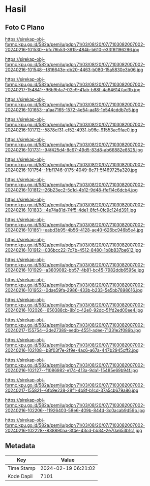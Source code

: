 # Hasil

## Foto C Plano

https://sirekap-obj-formc.kpu.go.id/582a/pemilu/pdpr/71/03/08/20/07/7103082007002-20240216-101530--bfc79b53-3915-484b-b610-e33f8f196286.jpg

https://sirekap-obj-formc.kpu.go.id/582a/pemilu/pdpr/71/03/08/20/07/7103082007002-20240216-101548--f816643e-db20-4463-b080-15a5830e3b06.jpg

https://sirekap-obj-formc.kpu.go.id/582a/pemilu/pdpr/71/03/08/20/07/7103082007002-20240217-154841--96b9bfa7-02c9-41ab-b88f-4a646147ad3b.jpg

https://sirekap-obj-formc.kpu.go.id/582a/pemilu/pdpr/71/03/08/20/07/7103082007002-20240216-101653--a1aa7165-1572-4e54-aa18-1e544cddb7c5.jpg

https://sirekap-obj-formc.kpu.go.id/582a/pemilu/pdpr/71/03/08/20/07/7103082007002-20240216-101712--5878ef31-cf52-4931-b96c-91553ac9fae0.jpg

https://sirekap-obj-formc.kpu.go.id/582a/pemilu/pdpr/71/03/08/20/07/7103082007002-20240216-101731--94f425d4-8c97-49d5-83d8-ab66882e6525.jpg

https://sirekap-obj-formc.kpu.go.id/582a/pemilu/pdpr/71/03/08/20/07/7103082007002-20240216-101754--1fbf1746-0175-4049-8c71-5f469725a320.jpg

https://sirekap-obj-formc.kpu.go.id/582a/pemilu/pdpr/71/03/08/20/07/7103082007002-20240216-101812--26b23ec2-5c1d-4b12-9d48-ffef14c6dcb4.jpg

https://sirekap-obj-formc.kpu.go.id/582a/pemilu/pdpr/71/03/08/20/07/7103082007002-20240216-101833--4e74a81d-74f5-4de1-8fcf-0fc9c124d391.jpg

https://sirekap-obj-formc.kpu.go.id/582a/pemilu/pdpr/71/03/08/20/07/7103082007002-20240216-101851--eabd3b95-4b56-4128-ae40-626bc946b5e4.jpg

https://sirekap-obj-formc.kpu.go.id/582a/pemilu/pdpr/71/03/08/20/07/7103082007002-20240216-101912--036bcc22-7c7b-4512-8480-1b8b837be612.jpg

https://sirekap-obj-formc.kpu.go.id/582a/pemilu/pdpr/71/03/08/20/07/7103082007002-20240216-101929--a3809082-bb57-4b81-bc45-7982ddb6595e.jpg

https://sirekap-obj-formc.kpu.go.id/582a/pemilu/pdpr/71/03/08/20/07/7103082007002-20240216-101952--0dae59fa-2986-433b-b233-5e5bb7898616.jpg

https://sirekap-obj-formc.kpu.go.id/582a/pemilu/pdpr/71/03/08/20/07/7103082007002-20240216-102026--650388cb-8b1c-42e0-92dc-51fd2ed00ee4.jpg

https://sirekap-obj-formc.kpu.go.id/582a/pemilu/pdpr/71/03/08/20/07/7103082007002-20240217-155754--3de27389-eedb-4551-adee-71331e2f089b.jpg

https://sirekap-obj-formc.kpu.go.id/582a/pemilu/pdpr/71/03/08/20/07/7103082007002-20240216-102108--b8f03f7e-2f9e-4ac6-a67a-447b2945cff2.jpg

https://sirekap-obj-formc.kpu.go.id/582a/pemilu/pdpr/71/03/08/20/07/7103082007002-20240216-102127--f1086982-e174-413a-9da1-15485e69b94f.jpg

https://sirekap-obj-formc.kpu.go.id/582a/pemilu/pdpr/71/03/08/20/07/7103082007002-20240217-155821--6fb9e238-28f1-4b8f-b1cd-37a5cb679a86.jpg

https://sirekap-obj-formc.kpu.go.id/582a/pemilu/pdpr/71/03/08/20/07/7103082007002-20240216-102206--11926403-58e6-409b-844d-3c0acab9d59b.jpg

https://sirekap-obj-formc.kpu.go.id/582a/pemilu/pdpr/71/03/08/20/07/7103082007002-20240216-102228--838890aa-3f4e-43cd-bb34-2e70a653b1c1.jpg


## Metadata

| Key        | Value               |
| ---------- | ------------------- |
| Time Stamp | 2024-02-19 06:21:02 |
| Kode Dapil | 7101                |



